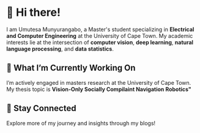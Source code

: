 
# 👋 Hi there! 

I am Umutesa Munyurangabo, a Master's student specializing in **Electrical and Computer Engineering** at the University of Cape Town. My academic interests lie at the intersection of **computer vision**, **deep learning**, **natural language processing**, and **data statistics**.

## 🔭 What I’m Currently Working On  
I’m actively engaged in masters research at the University of Cape Town. My thesis topic is **Vision-Only Socially Compilaint Navigation Robotics"**

## 💬 Stay Connected  
Explore more of my journey and insights through my blogs! 

